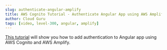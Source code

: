 ```yaml
---
slug: authenticate-angular-amplify
title: AWS Cognito Tutorial - Authenticate Angular App using AWS Amplify
author: Cloud Guru
tags: [video, level-300, angular, amplify]
---
```


[This tutorial](https://www.youtube.com/watch?v=oHQi5VXxDOc) will show you how to add authentication to Angular app using AWS Cognito and AWS Amplify.